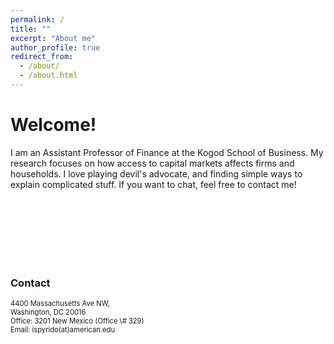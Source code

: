 ```yaml
---
permalink: /
title: ""
excerpt: "About me"
author_profile: true
redirect_from: 
  - /about/
  - /about.html
---
```


# Welcome!


I am an Assistant Professor of Finance at the Kogod School of Business. My research focuses on how access to capital markets affects firms and households. I love playing devil's advocate, and finding simple ways to explain complicated stuff.
If you want to chat, feel free to contact me!   
<!-- I love using data to evaluate questions that change or improve my priors and transforming scientific work into classroom practice.  -->

<br />
<br />
<br />
<br />
<br />
<br />

### Contact
<span style="font-size:0.8em;"> 
  4400 Massachusetts Ave NW, <br />
  Washington, DC 20016 <br />
  Office: 3201 New Mexico (Office \# 329) <br />
  Email: ispyrido(at)american.edu 
</span>